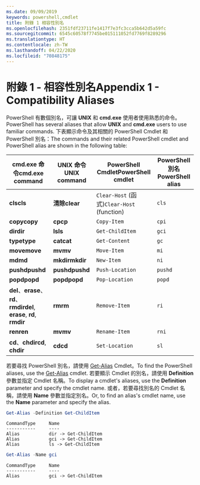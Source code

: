 ```yaml
---
ms.date: 09/09/2019
keywords: powershell,cmdlet
title: 附錄 1 相容性別名
ms.openlocfilehash: 2351fdf23711fe1417f7e3fc3cca5b642d5a59fc
ms.sourcegitcommit: 6545c60578f7745be015111052fd7769f8289296
ms.translationtype: HT
ms.contentlocale: zh-TW
ms.lasthandoff: 04/22/2020
ms.locfileid: "70848175"
---
```

# <a name="appendix-1---compatibility-aliases"></a><span data-ttu-id="b619e-103">附錄 1 - 相容性別名</span><span class="sxs-lookup"><span data-stu-id="b619e-103">Appendix 1 - Compatibility Aliases</span></span>

<span data-ttu-id="b619e-104">PowerShell 有數個別名，可讓 **UNIX** 和 **cmd.exe** 使用者使用熟悉的命令。</span><span class="sxs-lookup"><span data-stu-id="b619e-104">PowerShell has several aliases that allow **UNIX** and **cmd.exe** users to use familiar commands.</span></span>
<span data-ttu-id="b619e-105">下表顯示命令及其相關的 PowerShell Cmdlet 和 PowerShell 別名：</span><span class="sxs-lookup"><span data-stu-id="b619e-105">The commands and their related PowerShell cmdlet and PowerShell alias are shown in the following table:</span></span>

|<span data-ttu-id="b619e-106">cmd.exe 命令</span><span class="sxs-lookup"><span data-stu-id="b619e-106">cmd.exe command</span></span>|<span data-ttu-id="b619e-107">UNIX 命令</span><span class="sxs-lookup"><span data-stu-id="b619e-107">UNIX command</span></span>|<span data-ttu-id="b619e-108">PowerShell Cmdlet</span><span class="sxs-lookup"><span data-stu-id="b619e-108">PowerShell cmdlet</span></span>|<span data-ttu-id="b619e-109">PowerShell 別名</span><span class="sxs-lookup"><span data-stu-id="b619e-109">PowerShell alias</span></span>|
|---------------|----------------|--------------|------------|
|<span data-ttu-id="b619e-110">**cls**</span><span class="sxs-lookup"><span data-stu-id="b619e-110">**cls**</span></span>|<span data-ttu-id="b619e-111">**清除**</span><span class="sxs-lookup"><span data-stu-id="b619e-111">**clear**</span></span>|<span data-ttu-id="b619e-112">`Clear-Host` (函式)</span><span class="sxs-lookup"><span data-stu-id="b619e-112">`Clear-Host` (function)</span></span>|`cls`|
|<span data-ttu-id="b619e-113">**copy**</span><span class="sxs-lookup"><span data-stu-id="b619e-113">**copy**</span></span>|<span data-ttu-id="b619e-114">**cp**</span><span class="sxs-lookup"><span data-stu-id="b619e-114">**cp**</span></span>|`Copy-Item`|`cpi`|
|<span data-ttu-id="b619e-115">**dir**</span><span class="sxs-lookup"><span data-stu-id="b619e-115">**dir**</span></span>|<span data-ttu-id="b619e-116">**ls**</span><span class="sxs-lookup"><span data-stu-id="b619e-116">**ls**</span></span>|`Get-ChildItem`|`gci`|
|<span data-ttu-id="b619e-117">**type**</span><span class="sxs-lookup"><span data-stu-id="b619e-117">**type**</span></span>|<span data-ttu-id="b619e-118">**cat**</span><span class="sxs-lookup"><span data-stu-id="b619e-118">**cat**</span></span>|`Get-Content`|`gc`|
|<span data-ttu-id="b619e-119">**move**</span><span class="sxs-lookup"><span data-stu-id="b619e-119">**move**</span></span>|<span data-ttu-id="b619e-120">**mv**</span><span class="sxs-lookup"><span data-stu-id="b619e-120">**mv**</span></span>|`Move-Item`|`mi`|
|<span data-ttu-id="b619e-121">**md**</span><span class="sxs-lookup"><span data-stu-id="b619e-121">**md**</span></span>|<span data-ttu-id="b619e-122">**mkdir**</span><span class="sxs-lookup"><span data-stu-id="b619e-122">**mkdir**</span></span>|`New-Item`|`ni`|
|<span data-ttu-id="b619e-123">**pushd**</span><span class="sxs-lookup"><span data-stu-id="b619e-123">**pushd**</span></span>|<span data-ttu-id="b619e-124">**pushd**</span><span class="sxs-lookup"><span data-stu-id="b619e-124">**pushd**</span></span>|`Push-Location`|`pushd`|
|<span data-ttu-id="b619e-125">**popd**</span><span class="sxs-lookup"><span data-stu-id="b619e-125">**popd**</span></span>|<span data-ttu-id="b619e-126">**popd**</span><span class="sxs-lookup"><span data-stu-id="b619e-126">**popd**</span></span>|`Pop-Location`|`popd`|
|<span data-ttu-id="b619e-127">**del**、**erase**、**rd**、**rmdir**</span><span class="sxs-lookup"><span data-stu-id="b619e-127">**del**, **erase**, **rd**, **rmdir**</span></span>|<span data-ttu-id="b619e-128">**rm**</span><span class="sxs-lookup"><span data-stu-id="b619e-128">**rm**</span></span>|`Remove-Item`|`ri`|
|<span data-ttu-id="b619e-129">**ren**</span><span class="sxs-lookup"><span data-stu-id="b619e-129">**ren**</span></span>|<span data-ttu-id="b619e-130">**mv**</span><span class="sxs-lookup"><span data-stu-id="b619e-130">**mv**</span></span>|`Rename-Item`|`rni`|
|<span data-ttu-id="b619e-131">**cd**、**chdir**</span><span class="sxs-lookup"><span data-stu-id="b619e-131">**cd**, **chdir**</span></span>|<span data-ttu-id="b619e-132">**cd**</span><span class="sxs-lookup"><span data-stu-id="b619e-132">**cd**</span></span>|`Set-Location`|`sl`|

<span data-ttu-id="b619e-133">若要尋找 PowerShell 別名，請使用 [Get-Alias](/powershell/module/Microsoft.PowerShell.Utility/Get-Alias) Cmdlet。</span><span class="sxs-lookup"><span data-stu-id="b619e-133">To find the PowerShell aliases, use the [Get-Alias](/powershell/module/Microsoft.PowerShell.Utility/Get-Alias) cmdlet.</span></span> <span data-ttu-id="b619e-134">若要顯示 Cmdlet 的別名，請使用 **Definition** 參數並指定 Cmdlet 名稱。</span><span class="sxs-lookup"><span data-stu-id="b619e-134">To display a cmdlet's aliases, use the **Definition** parameter and specify the cmdlet name.</span></span>
<span data-ttu-id="b619e-135">或者，若要尋找別名的 Cmdlet 名稱，請使用 **Name** 參數並指定別名。</span><span class="sxs-lookup"><span data-stu-id="b619e-135">Or, to find an alias's cmdlet name, use the **Name** parameter and specify the alias.</span></span>

```powershell
Get-Alias -Definition Get-ChildItem
```

```Output
CommandType     Name
-----------     ----
Alias           dir -> Get-ChildItem
Alias           gci -> Get-ChildItem
Alias           ls -> Get-ChildItem
```

```powershell
Get-Alias -Name gci
```

```Output
CommandType     Name
-----------     ----
Alias           gci -> Get-ChildItem
```
